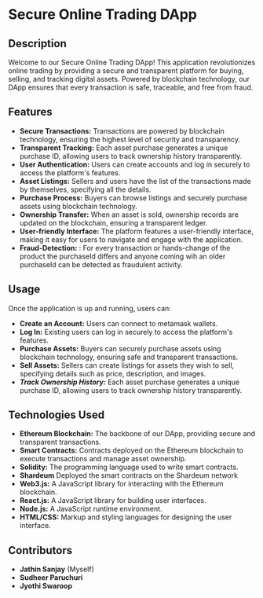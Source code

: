 # Secure Online Trading DApp

## Description
Welcome to our Secure Online Trading DApp! This application revolutionizes online trading by providing a secure and transparent platform for buying, selling, and tracking digital assets. Powered by blockchain technology, our DApp ensures that every transaction is safe, traceable, and free from fraud.

## Features
- **Secure Transactions:** Transactions are powered by blockchain technology, ensuring the highest level of security and transparency.
- **Transparent Tracking:** Each asset purchase generates a unique purchase ID, allowing users to track ownership history transparently.
- **User Authentication:** Users can create accounts and log in securely to access the platform's features.
- **Asset Listings:** Sellers and users have the list of the transactions made by themselves, specifying all the details.
- **Purchase Process:** Buyers can browse listings and securely purchase assets using blockchain technology.
- **Ownership Transfer:** When an asset is sold, ownership records are updated on the blockchain, ensuring a transparent ledger.
- **User-friendly Interface:** The platform features a user-friendly interface, making it easy for users to navigate and engage with the application.
- **Fraud-Detection:** : For every transaction or hands-change of the product the purchaseId differs and anyone coming wih an older purchaseId can be detected as fraudulent activity.

## Usage
Once the application is up and running, users can:
- **Create an Account:** Users can connect to metamask wallets.
- **Log In:** Existing users can log in securely to access the platform's features.
- **Purchase Assets:** Buyers can securely purchase assets using blockchain technology, ensuring safe and transparent transactions.
- **Sell Assets:** Sellers can create listings for assets they wish to sell, specifying details such as price, description, and images.
- ***Track Ownership History:*** Each asset purchase generates a unique purchase ID, allowing users to track ownership history transparently.

## Technologies Used
- **Ethereum Blockchain:** The backbone of our DApp, providing secure and transparent transactions.
- **Smart Contracts:** Contracts deployed on the Ethereum blockchain to execute transactions and manage asset ownership.
- **Solidity:** The programming language used to write smart contracts.
- **Shardeum** Deployed the smart contracts on the Shardeum network
- **Web3.js:** A JavaScript library for interacting with the Ethereum blockchain.
- **React.js:** A JavaScript library for building user interfaces.
- **Node.js:** A JavaScript runtime environment.
- **HTML/CSS:** Markup and styling languages for designing the user interface.

## Contributors
- **Jathin Sanjay** (Myself)
- **Sudheer Paruchuri**
- **Jyothi Swaroop**
